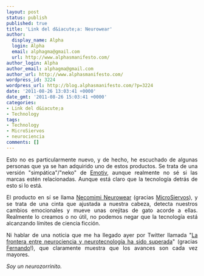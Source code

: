 ```yaml
---
layout: post
status: publish
published: true
title: 'Link del d&iacute;a: Neurowear'
author:
  display_name: Alpha
  login: Alpha
  email: alphagma@gmail.com
  url: http://www.alphasmanifesto.com/
author_login: Alpha
author_email: alphagma@gmail.com
author_url: http://www.alphasmanifesto.com/
wordpress_id: 3224
wordpress_url: http://blog.alphasmanifesto.com/?p=3224
date: '2011-08-26 13:03:41 +0000'
date_gmt: '2011-08-26 15:03:41 +0000'
categories:
- Link del d&iacute;a
- Technology
tags:
- Technology
- MicroSiervos
- neurociencia
comments: []
---
```

<p style="text-align: justify;">Esto no es particularmente nuevo, y de hecho, he escuchado de algunas personas que ya se han adquirido uno de estos productos. Se trata de una versi&oacute;n "simp&aacute;tica"/"neko" de <a href="https://blog.alphasmanifesto.com/2008/03/07/link-del-dia-un-par-de-cosas-de-utilidad/">Emotiv</a>, aunque realmente no s&eacute; si las marcas est&eacute;n relacionadas. Aunque est&aacute; claro que la tecnolog&iacute;a detr&aacute;s de esto si lo est&aacute;.</p>
<p style="text-align: justify;">El producto en s&iacute; se llama <a href="http://neurowear.net/">Necomimi Neurowear</a> (gracias <a href="http://wtf.microsiervos.com/frikismo/necomimi-orejas-gato-reaccionan-emociones.html">MicroSiervos</a>), y se trata de una cinta que ajustada a nuestra cabeza, detecta nuestros cambios emocionales y mueve unas orejitas de gato acorde a ellas. Realmente lo creamos o no &uacute;til, no podemos negar que la tecnolog&iacute;a est&aacute; alcanzando l&iacute;mites de ciencia ficci&oacute;n.</p>
<p style="text-align: justify;">Ni hablar de una noticia que me ha llegado ayer por Twitter llamada "<a href="http://www.tendencias21.net/La-frontera-entre-neurociencia-y-neurotecnologia-ha-sido-superada_a7252.html">La frontera entre neurociencia y neurotecnolog&iacute;a ha sido superada</a>" (gracias <a href="http://twitter.com/#!/floresf/status/106541578084036608">Fernando</a>!), que claramente muestra que los avances son cada vez mayores.</p>
<p style="text-align: justify;"><em>Soy un neurozorrinito.</em></p>
